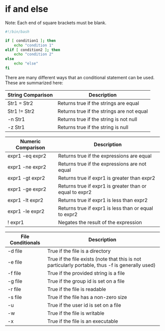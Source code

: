 # if and else

Note: Each end of square brackets must be blank.

```bash
#!/bin/bash

if [ condition1 ]; then
	echo "condition 1"
elif [ condition2 ]; then
	echo "condition 2"
else
	echo "else"
fi
```



There are many different ways that an conditional statement can be used. These are summarized here:

| String Comparison | Description                               |
| ----------------- | ----------------------------------------- |
| Str1 = Str2       | Returns true if the strings are equal     |
| Str1 != Str2      | Returns true if the strings are not equal |
| -n Str1           | Returns true if the string is not null    |
| -z Str1           | Returns true if the string is null        |

| Numeric Comparison | Description                                             |
| ------------------ | ------------------------------------------------------- |
| expr1 -eq expr2    | Returns true if the expressions are equal               |
| expr1 -ne expr2    | Returns true if the expressions are not equal           |
| expr1 -gt expr2    | Returns true if expr1 is greater than expr2             |
| expr1 -ge expr2    | Returns true if expr1 is greater than or equal to expr2 |
| expr1 -lt expr2    | Returns true if expr1 is less than expr2                |
| expr1 -le expr2    | Returns true if expr1 is less than or equal to expr2    |
| ! expr1            | Negates the result of the expression                    |

| File Conditionals | Description            |
| ----------------- | ------------------------------------------------- |
| -d file           | True if the file is a directory                              |
| -e file           | True if the file exists (note that this is not particularly portable, thus -f is generally used) |
| -f file           | True if the provided string is a file                        |
| -g file           | True if the group id is set on a file                        |
| -r file           | True if the file is readable                                 |
| -s file           | True if the file has a non-zero size                         |
| -u                | True if the user id is set on a file                         |
| -w                | True if the file is writable                                 |
| -x                | True if the file is an executable                            |